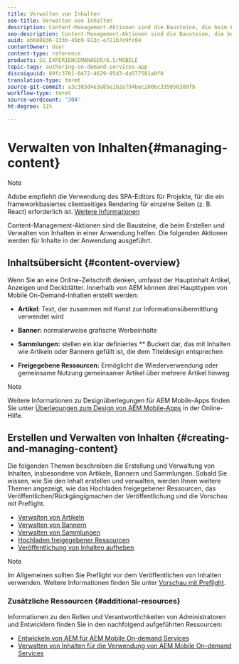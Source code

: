 ```yaml
---
title: Verwalten von Inhalten
seo-title: Verwalten von Inhalten
description: Content-Management-Aktionen sind die Bausteine, die beim Erstellen und Verwalten von Inhalten in einer Anwendung helfen. Auf dieser Seite erfahren Sie mehr.
seo-description: Content-Management-Aktionen sind die Bausteine, die beim Erstellen und Verwalten von Inhalten in einer Anwendung helfen. Auf dieser Seite erfahren Sie mehr.
uuid: ab680836-133b-45b9-913c-e721b7e9fc04
contentOwner: User
content-type: reference
products: SG_EXPERIENCEMANAGER/6.5/MOBILE
topic-tags: authoring-on-demand-services-app
discoiquuid: 89fc3701-0472-4629-95d3-da577581a0f0
translation-type: tm+mt
source-git-commit: a3c303d4e3a85e1b2e794bec2006c335056309fb
workflow-type: tm+mt
source-wordcount: '304'
ht-degree: 11%

---
```



# Verwalten von Inhalten{#managing-content}

>[!NOTE]
>
>Adobe empfiehlt die Verwendung des SPA-Editors für Projekte, für die ein frameworkbasiertes clientseitiges Rendering für einzelne Seiten (z. B. React) erforderlich ist. [Weitere Informationen](/help/sites-developing/spa-overview.md)

Content-Management-Aktionen sind die Bausteine, die beim Erstellen und Verwalten von Inhalten in einer Anwendung helfen. Die folgenden Aktionen werden für Inhalte in der Anwendung ausgeführt.

## Inhaltsübersicht {#content-overview}

Wenn Sie an eine Online-Zeitschrift denken, umfasst der Hauptinhalt Artikel, Anzeigen und Deckblätter. Innerhalb von AEM können drei Haupttypen von Mobile On-Demand-Inhalten erstellt werden:

* **Artikel**: Text, der zusammen mit Kunst zur Informationsübermittlung verwendet wird
* **Banner:** normalerweise grafische Werbeinhalte
* **Sammlungen:** stellen ein klar definiertes  ** Buckett dar, das mit Inhalten wie Artikeln oder Bannern gefüllt ist, die dem Titeldesign entsprechen

* **Freigegebene Ressourcen:** Ermöglicht die Wiederverwendung oder gemeinsame Nutzung gemeinsamer Artikel über mehrere Artikel hinweg

>[!NOTE]
>
>Weitere Informationen zu Designüberlegungen für AEM Mobile-Apps finden Sie unter [Überlegungen zum Design von AEM Mobile-Apps](https://helpx.adobe.com/digital-publishing-solution/help/design-app.html) in der Online-Hilfe.

## Erstellen und Verwalten von Inhalten {#creating-and-managing-content}

Die folgenden Themen beschreiben die Erstellung und Verwaltung von Inhalten, insbesondere von Artikeln, Bannern und Sammlungen. Sobald Sie wissen, wie Sie den Inhalt erstellen und verwalten, werden Ihnen weitere Themen angezeigt, wie das Hochladen freigegebener Ressourcen, das Veröffentlichen/Rückgängigmachen der Veröffentlichung und die Vorschau mit Preflight.

* [Verwalten von Artikeln](/help/mobile/mobile-on-demand-managing-articles.md)
* [Verwalten von Bannern](/help/mobile/mobile-on-demand-managing-banners.md)
* [Verwalten von Sammlungen](/help/mobile/mobile-on-demand-managing-collections.md)
* [Hochladen freigegebener Ressourcen](/help/mobile/mobile-on-demand-shared-resources.md)
* [Veröffentlichung von Inhalten aufheben](/help/mobile/mobile-on-demand-publishing-unpublishing.md)

>[!NOTE]
>
>Im Allgemeinen sollten Sie Preflight vor dem Veröffentlichen von Inhalten verwenden. Weitere Informationen finden Sie unter [Vorschau mit Preflight](/help/mobile/aem-mobile-manage-ondemand-services.md).

### Zusätzliche Ressourcen {#additional-resources}

Informationen zu den Rollen und Verantwortlichkeiten von Administratoren und Entwicklern finden Sie in den nachfolgend aufgeführten Ressourcen:

* [Entwickeln von AEM für AEM Mobile On-demand Services](/help/mobile/aem-mobile-on-demand.md)
* [Verwalten von Inhalten für die Verwendung von AEM Mobile On-demand Services](/help/mobile/aem-mobile.md)

